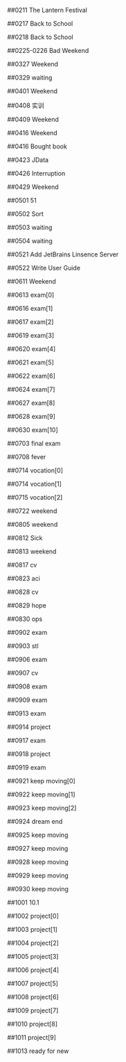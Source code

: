 ##0211 The Lantern Festival

##0217 Back to School

##0218 Back to School

##0225-0226 Bad Weekend

##0327 Weekend

##0329 waiting

##0401 Weekend

##0408 实训

##0409 Weekend

##0416 Weekend

##0416 Bought book

##0423 JData

##0426 Interruption

##0429 Weekend

##0501 51

##0502 Sort

##0503 waiting

##0504 waiting

##0521 Add JetBrains Linsence Server

##0522 Write User Guide

##0611 Weekend

##0613 exam[0]

##0616 exam[1]

##0617 exam[2]

##0619 exam[3]

##0620 exam[4]

##0621 exam[5]

##0622 exam[6]

##0624 exam[7]

##0627 exam[8]

##0628 exam[9]

##0630 exam[10]

##0703 final exam

##0708 fever

##0714 vocation[0] 

##0714 vocation[1] 

##0715 vocation[2] 

##0722 weekend

##0805 weekend

##0812 Sick

##0813 weekend

##0817 cv

##0823 aci

##0828 cv

##0829 hope

##0830 ops

##0902 exam

##0903 stl

##0906 exam

##0907 cv

##0908 exam

##0909 exam

##0913 exam

##0914 project

##0917 exam

##0918 project

##0919 exam

##0921 keep moving[0]

##0922 keep moving[1]

##0923 keep moving[2]

##0924 dream end

##0925 keep moving

##0927 keep moving

##0928 keep moving

##0929 keep moving

##0930 keep moving

##1001 10.1

##1002 project[0]

##1003 project[1]

##1004 project[2]

##1005 project[3]

##1006 project[4]

##1007 project[5]

##1008 project[6]

##1009 project[7]

##1010 project[8]

##1011 project[9]

##1013 ready for new